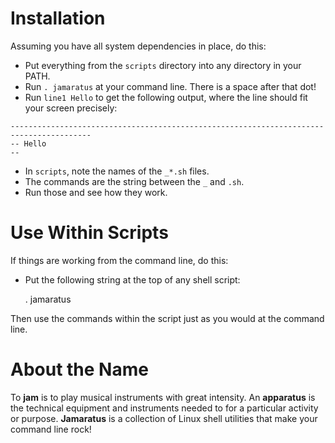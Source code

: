 # Installation

Assuming you have all system dependencies in place, do this:

* Put everything from the `scripts` directory into any directory in your PATH.
* Run `. jamaratus` at your command line.  There is a space after that dot!
* Run `line1 Hello` to get the following output, where the line should fit your screen precisely:

```
----------------------------------------------------------------------------------------
-- Hello
--
```

* In `scripts`, note the names of the `_*.sh` files.
* The commands are the string between the `_` and `.sh`.
* Run those and see how they work.

# Use Within Scripts

If things are working from the command line, do this:

* Put the following string at the top of any shell script:

    . jamaratus

Then use the commands within the script just as you would at the command line.


# About the Name

To __jam__ is to play musical instruments with great intensity.  An __apparatus__ is 
the technical equipment and instruments needed to for a particular activity or 
purpose.  __Jamaratus__ is a collection of Linux shell utilities that make your 
command line rock!

